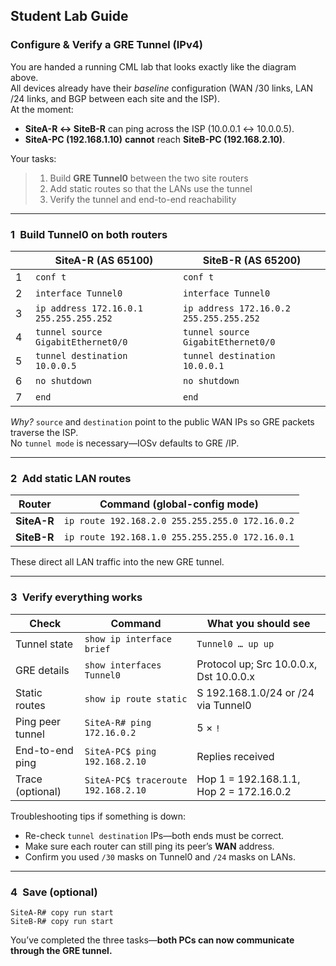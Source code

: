 ## Student Lab Guide  
### Configure & Verify a GRE Tunnel (IPv4)

You are handed a running CML lab that looks exactly like the diagram above.  
All devices already have their *baseline* configuration (WAN /30 links, LAN /24 links, and BGP between each site and the ISP).  
At the moment:

* **SiteA-R ↔ SiteB-R** can ping across the ISP (10.0.0.1 ↔ 10.0.0.5).  
* **SiteA-PC (192.168.1.10)** **cannot** reach **SiteB-PC (192.168.2.10)**.

Your tasks:

> 1. Build **GRE Tunnel0** between the two site routers  
> 2. Add static routes so that the LANs use the tunnel  
> 3. Verify the tunnel and end-to-end reachability  

---

### 1 Build Tunnel0 on both routers

|  | **SiteA-R (AS 65100)** | **SiteB-R (AS 65200)** |
|---|---|---|
| 1 | `conf t` | `conf t` |
| 2 | `interface Tunnel0` | `interface Tunnel0` |
| 3 | `ip address 172.16.0.1 255.255.255.252` | `ip address 172.16.0.2 255.255.255.252` |
| 4 | `tunnel source GigabitEthernet0/0` | `tunnel source GigabitEthernet0/0` |
| 5 | `tunnel destination 10.0.0.5` | `tunnel destination 10.0.0.1` |
| 6 | `no shutdown` | `no shutdown` |
| 7 | `end` | `end` |

*Why?* `source` and `destination` point to the public WAN IPs so GRE packets traverse the ISP.  
No `tunnel mode` is necessary—IOSv defaults to GRE /IP.

---

### 2 Add static LAN routes

| Router | Command (global-config mode) |
|--------|-----------------------------|
| **SiteA-R** | `ip route 192.168.2.0 255.255.255.0 172.16.0.2` |
| **SiteB-R** | `ip route 192.168.1.0 255.255.255.0 172.16.0.1` |

These direct all LAN traffic into the new GRE tunnel.

---

### 3 Verify everything works

| Check | Command | What you should see |
|-------|---------|---------------------|
| Tunnel state | `show ip interface brief` | `Tunnel0 … up up` |
| GRE details | `show interfaces Tunnel0` | Protocol up; Src 10.0.0.x, Dst 10.0.0.x |
| Static routes | `show ip route static` | S 192.168.1.0/24 or /24 via Tunnel0 |
| Ping peer tunnel | `SiteA-R# ping 172.16.0.2` | 5 × `!` |
| End-to-end ping | `SiteA-PC$ ping 192.168.2.10` | Replies received |
| Trace (optional) | `SiteA-PC$ traceroute 192.168.2.10` | Hop 1 = 192.168.1.1, Hop 2 = 172.16.0.2 |

Troubleshooting tips if something is down:

* Re-check `tunnel destination` IPs—both ends must be correct.  
* Make sure each router can still ping its peer’s **WAN** address.  
* Confirm you used `/30` masks on Tunnel0 and `/24` masks on LANs.

---

### 4 Save (optional)

```plaintext
SiteA-R# copy run start
SiteB-R# copy run start
```

You’ve completed the three tasks—**both PCs can now communicate through the GRE tunnel.**
